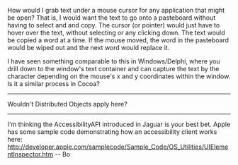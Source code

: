 How would I grab text under a mouse cursor for any application that might be open?  That is, I would want the text to go onto a pasteboard without having to select and and copy.  The cursor (or pointer) would just have to hover over the text, without selecting or any clicking down.  The text would be copied a word at a time.  If the mouse moved, the word in the pasteboard would be wiped out and the next word would replace it.

I have seen something comparable to this in Windows/Delphi, where you drill down to the window's text container and can capture the text by the character depending on the mouse's x and y coordinates within the window.  Is it a similar process in Cocoa?

----

Wouldn't Distributed Objects apply here?

----

I'm thinking the AccessibilityAPI introduced in Jaguar is your best bet.  Apple has some sample code demonstrating how an accessibility client works here: http://developer.apple.com/samplecode/Sample_Code/OS_Utilities/UIElementInspector.htm  -- Bo
